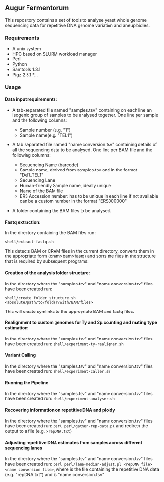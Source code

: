 ## Augur Fermentorum
This repository contains a set of tools to analyse yeast whole genome sequencing data for repetitive DNA genome variation and aneuploidies.

### Requirements
* A unix system
* HPC based on SLURM workload manager
* Perl 
* Python
* Samtools 1.3.1
* Pigz 2.3.1
*...


### Usage
#### Data input requirements:

* A tab-separated file named "samples.tsv" containing on each line an isogenic group of samples to be analysed together. One line per sample and the following columns:
   * Sample number (e.g. "1")
   * Sample name(e.g. "TEL1")

* A tab separated file named "name conversion.tsv" containing details of all the sequencing data to be analysed. One line per BAM file and the following columns:
   * Sequencing Name (barcode)
   * Sample name, derived from samples.tsv and in the format "Del1_TEL1"
   * Sequencing Lane
   * Human-friendly Sample name, ideally unique
   * Name of the BAM file
   * ERS Accession number; has to be unique in each line if not available can be a custom number in the format "ERS000000"

* A folder containing the BAM files to be analysed. 


#### Fastq extraction:

In the directory containing the BAM files run:

`shell/extract-fastq.sh`

This detects BAM or CRAM files in the current directory, converts them in the appropriate form (cram>bam>fastq) and sorts the files in the structure that is required by subsequent programs:

#### Creation of the analysis folder structure:

In the directory where the "samples.tsv" and "name conversion.tsv" files have been created run:

`shell/create_folder_structure.sh <absolute/path/to/folder/with/BAM/files>`

This will create symlinks to the appropriate BAM and fastq files.

#### Realignment to custom genomes for Ty and 2µ counting and mating type estimation:

In the directory where the "samples.tsv" and "name conversion.tsv" files have been created run:
`shell/experiment-ty-realigner.sh`

#### Variant Calling
In the directory where the "samples.tsv" and "name conversion.tsv" files have been created run:
`shell/experiment-caller.sh`

#### Running the Pipeline
In the directory where the "samples.tsv" and "name conversion.tsv" files have been created run:
`shell/experiment-analyser.sh`

#### Recovering information on repetitive DNA and ploidy
In the directory where the "samples.tsv" and "name conversion.tsv" files have been created run:
`perl perl/gather-rep-data.pl` and redirect the output to a file (e.g. `>repDNA.txt`)

#### Adjusting repetitive DNA estimates from samples across different sequencing lanes
In the directory where the "samples.tsv" and "name conversion.tsv" files have been created run:
`perl perl/lane-median-adjust.pl <repDNA file> <name conversion file>`, where <repDNA file> is the file containing the repetitive DNA data (e.g. "repDNA.txt") and <name conversion file> is "name conversion.tsv"


